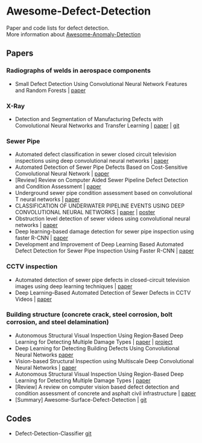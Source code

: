 # Awesome-Defect-Detection
Paper and code lists for defect detection. \
More information about [Awesome-Anomaly-Detection](https://github.com/alina-mj/Awesome-Anomaly-Detection.git)


## Papers
### Radiographs of welds in aerospace components
  - Small Defect Detection Using Convolutional Neural Network Features and Random Forests | [paper](http://openaccess.thecvf.com/content_ECCVW_2018/papers/11132/Dong_Small_Defect_Detection_Using_Convolutional_Neural_Network_Features_and_Random_ECCVW_2018_paper.pdf)

### X-Ray
  - Detection and Segmentation of Manufacturing Defects with Convolutional Neural Networks and Transfer Learning | [paper](https://arxiv.org/pdf/1808.02518.pdf) | [git](https://github.com/maxkferg/metal-defect-detection.git)

### Sewer Pipe
  - Automated defect classification in sewer closed circuit television inspections using deep convolutional neural networks | [paper](https://daneshyari.com/article/preview/6695634.pdf)
  - Automated Detection of Sewer Pipe Defects Based on Cost-Sensitive Convolutional Neural Network | [paper](https://dl.acm.org/doi/pdf/10.1145/3372806.3372816)
  - [Review] Review on Computer Aided Sewer Pipeline Defect Detection and Condition Assessment | [paper](https://www.google.com/url?sa=t&rct=j&q=&esrc=s&source=web&cd=&ved=2ahUKEwiG7sSI8cPpAhUjE6YKHdlqBLMQFjABegQIBhAB&url=https%3A%2F%2Fwww.mdpi.com%2F2412-3811%2F4%2F1%2F10%2Fpdf&usg=AOvVaw0W0J9K22Mqv1AQZjcQBpPV)
  - Underground sewer pipe condition assessment based on convolutional T neural networks | [paper](https://danglienminh.github.io/public/papers/Automation_19.pdf)
  - CLASSIFICATION OF UNDERWATER PIPELINE EVENTS USING DEEP CONVOLUTIONAL NEURAL NETWORKS | [paper](http://www.pee.ufrj.br/index.php/pt/producao-academica/dissertacoes-de-mestrado/2017/2016033212-classification-of-underwater-pipeline-events-using-deep-convolutional-neural-networks/file) | [poster](https://sigport.org/sites/default/files/docs/ICASSP%20Poster-2017_FelipePetraglia.pdf)
  - Obstruction level detection of sewer videos using convolutional neural networks | [paper](https://arxiv.org/pdf/2002.01284.pdf)
  - Deep learning-based damage detection for sewer pipe inspection using faster R-CNN | [paper](http://programme.exordo.com/icccbe2018/delegates/presentation/271/)
  - Development and Improvement of Deep Learning Based Automated Defect Detection for Sewer Pipe Inspection Using Faster R-CNN | [paper](https://www.springerprofessional.de/en/development-and-improvement-of-deep-learning-based-automated-def/15832316)

### CCTV inspection
  - Automated detection of sewer pipe defects in closed-circuit television images using deep learning techniques | [paper](http://repository.ust.hk/ir/Record/1783.1-93997)
  - Deep Learning–Based Automated Detection of Sewer Defects in CCTV Videos | [paper](https://ascelibrary.org/doi/abs/10.1061/%28ASCE%29CP.1943-5487.0000866)
  
### Building structure (concrete crack, steel corrosion, bolt corrosion, and steel delamination)
  - Autonomous Structural Visual Inspection Using Region‐Based Deep Learning for Detecting Multiple Damage Types | [paper](https://onlinelibrary.wiley.com/doi/abs/10.1111/mice.12334) | [project](https://www.youngjincha.com/research/structural-health-monitoring/) 
  - Deep Learning for Detecting Building Defects Using Convolutional Neural Networks [paper](https://arxiv.org/pdf/1908.04392.pdf)
  - Vision-based Structural Inspection using Multiscale Deep Convolutional Neural Networks | [paper](https://arxiv.org/pdf/1805.01055.pdf)
  - Autonomous Structural Visual Inspection Using Region-Based Deep Learning for Detecting Multiple Damage Types | [paper](https://www.semanticscholar.org/paper/Autonomous-Structural-Visual-Inspection-Using-Deep-Cha-Choi/15a4e2a15f20ed77609a70fb268cbcfafa21df54)
  - [Review] A review on computer vision based defect detection and condition assessment of concrete and asphalt civil infrastructure | [paper](https://www.sciencedirect.com/science/article/abs/pii/S1474034615000208)
  - [Summary] Awesome-Surface-Defect-Detection | [git](https://github.com/hesitationer/surface-defect-detection-1.git)

## Codes
  - Defect-Detection-Classifier [git](https://github.com/marooncn/Defect-Detection-Classifier.git)
